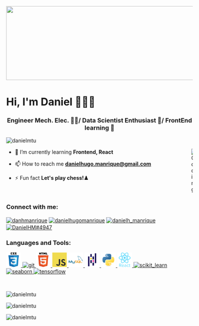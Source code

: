 <img width="1000" height="200" src="https://static.vecteezy.com/system/resources/previews/007/795/845/non_2x/retro-sci-fi-futuristic-background-1980s-and-1990s-style-3d-illustration-digital-landscape-in-a-cyber-world-for-use-as-design-cover-free-vector.jpg" img>

<h1>Hi, I'm Daniel 👋👨‍💻</h1>
<h3 align="center">Engineer Mech. Elec. 👨‍🚀/ Data Scientist Enthusiast 🚀/ FrontEnd learning 🧩</h3>

<p align="left"> <img src="https://komarev.com/ghpvc/?username=danielmtu&label=Profile%20views&color=0e75b6&style=flat" alt="danielmtu" /> </p>
<img align="right" alt="Coding" src="https://media.giphy.com/media/v1.Y2lkPTc5MGI3NjExYzA1MzU0ZmNjOWVlZGVmMjcxOGJmMTcyZjBhZjhjNjhlOTU0OTdlNiZlcD12MV9pbnRlcm5hbF9naWZzX2dpZklkJmN0PWc/YYW0hHizzIOrlhimPG/giphy.gif" width="4
00" frameBorder="0" class="giphy-embed" img>


- 🌱 I’m currently learning **Frontend, React**

- 📫 How to reach me **danielhugo.manrique@gmail.com**

- ⚡ Fun fact **Let's play chess!♟**
<br>
<h3 align="left">Connect with me:</h3>
<p align="left">
<a href="https://linkedin.com/in/danhmanrique" target="blank"><img align="center" src="https://raw.githubusercontent.com/rahuldkjain/github-profile-readme-generator/master/src/images/icons/Social/linked-in-alt.svg" alt="danhmanrique" height="30" width="40" /></a>
<a href="https://kaggle.com/danielhugomanrique" target="blank"><img align="center" src="https://raw.githubusercontent.com/rahuldkjain/github-profile-readme-generator/master/src/images/icons/Social/kaggle.svg" alt="danielhugomanrique" height="30" width="40" /></a>
<a href="https://www.leetcode.com/danielh_manrique" target="blank"><img align="center" src="https://raw.githubusercontent.com/rahuldkjain/github-profile-readme-generator/master/src/images/icons/Social/leet-code.svg" alt="danielh_manrique" height="30" width="40" /></a>
<a href="https://discord.gg/DanielHM#4947" target="blank"><img align="center" src="https://raw.githubusercontent.com/rahuldkjain/github-profile-readme-generator/master/src/images/icons/Social/discord.svg" alt="DanielHM#4947" height="30" width="40" /></a>
</p>

<h3 align="left">Languages and Tools:</h3>
<p align="left"> <a href="https://www.w3schools.com/css/" target="_blank" rel="noreferrer"> <img src="https://raw.githubusercontent.com/devicons/devicon/master/icons/css3/css3-original-wordmark.svg" alt="css3" width="40" height="40"/> </a> <a href="https://git-scm.com/" target="_blank" rel="noreferrer"> <img src="https://www.vectorlogo.zone/logos/git-scm/git-scm-icon.svg" alt="git" width="40" height="40"/> </a> <a href="https://www.w3.org/html/" target="_blank" rel="noreferrer"> <img src="https://raw.githubusercontent.com/devicons/devicon/master/icons/html5/html5-original-wordmark.svg" alt="html5" width="40" height="40"/> </a> <a href="https://developer.mozilla.org/en-US/docs/Web/JavaScript" target="_blank" rel="noreferrer"> <img src="https://raw.githubusercontent.com/devicons/devicon/master/icons/javascript/javascript-original.svg" alt="javascript" width="40" height="40"/> </a> <a href="https://www.mysql.com/" target="_blank" rel="noreferrer"> <img src="https://raw.githubusercontent.com/devicons/devicon/master/icons/mysql/mysql-original-wordmark.svg" alt="mysql" width="40" height="40"/> </a> <a href="https://pandas.pydata.org/" target="_blank" rel="noreferrer"> <img src="https://raw.githubusercontent.com/devicons/devicon/2ae2a900d2f041da66e950e4d48052658d850630/icons/pandas/pandas-original.svg" alt="pandas" width="40" height="40"/> </a> <a href="https://www.python.org" target="_blank" rel="noreferrer"> <img src="https://raw.githubusercontent.com/devicons/devicon/master/icons/python/python-original.svg" alt="python" width="40" height="40"/> </a> <a href="https://reactjs.org/" target="_blank" rel="noreferrer"> <img src="https://raw.githubusercontent.com/devicons/devicon/master/icons/react/react-original-wordmark.svg" alt="react" width="40" height="40"/> </a> <a href="https://scikit-learn.org/" target="_blank" rel="noreferrer"> <img src="https://upload.wikimedia.org/wikipedia/commons/0/05/Scikit_learn_logo_small.svg" alt="scikit_learn" width="40" height="40"/> </a> <a href="https://seaborn.pydata.org/" target="_blank" rel="noreferrer"> <img src="https://seaborn.pydata.org/_images/logo-mark-lightbg.svg" alt="seaborn" width="40" height="40"/> </a> <a href="https://www.tensorflow.org" target="_blank" rel="noreferrer"> <img src="https://www.vectorlogo.zone/logos/tensorflow/tensorflow-icon.svg" alt="tensorflow" width="40" height="40"/> </a> </p>
<br>
<p><img align="left" src="https://github-readme-stats.vercel.app/api/top-langs?username=danielmtu&show_icons=true&locale=en&layout=compact" alt="danielmtu" /></p>
<br>
<p><img align="left" src="https://github-readme-streak-stats.herokuapp.com/?user=danielmtu&" alt="danielmtu" /></p>
<br>
<p><img align="left" src="https://github-readme-stats.vercel.app/api?username=danielmtu&show_icons=true&locale=en" alt="danielmtu" /></p>



